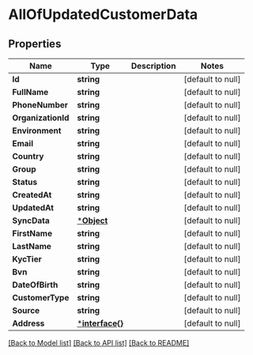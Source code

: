 # AllOfUpdatedCustomerData

## Properties
Name | Type | Description | Notes
------------ | ------------- | ------------- | -------------
**Id** | **string** |  | [default to null]
**FullName** | **string** |  | [default to null]
**PhoneNumber** | **string** |  | [default to null]
**OrganizationId** | **string** |  | [default to null]
**Environment** | **string** |  | [default to null]
**Email** | **string** |  | [default to null]
**Country** | **string** |  | [default to null]
**Group** | **string** |  | [default to null]
**Status** | **string** |  | [default to null]
**CreatedAt** | **string** |  | [default to null]
**UpdatedAt** | **string** |  | [default to null]
**SyncData** | [***Object**](.md) |  | [default to null]
**FirstName** | **string** |  | [default to null]
**LastName** | **string** |  | [default to null]
**KycTier** | **string** |  | [default to null]
**Bvn** | **string** |  | [default to null]
**DateOfBirth** | **string** |  | [default to null]
**CustomerType** | **string** |  | [default to null]
**Source** | **string** |  | [default to null]
**Address** | [***interface{}**](interface{}.md) |  | [default to null]

[[Back to Model list]](../README.md#documentation-for-models) [[Back to API list]](../README.md#documentation-for-api-endpoints) [[Back to README]](../README.md)

